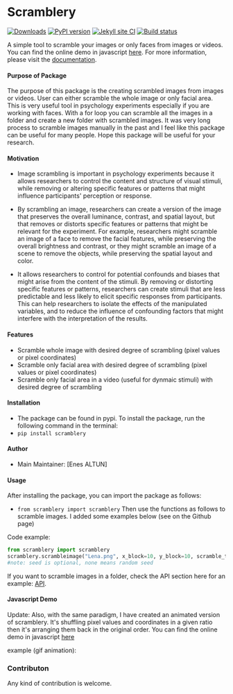  # Scramblery
[![Downloads](https://pepy.tech/badge/scramblery)](https://pepy.tech/project/scramblery)
[![PyPI version](https://badge.fury.io/py/scramblery.svg)](https://badge.fury.io/py/scramblery)
[![Jekyll site CI](https://github.com/altunenes/scramblery/actions/workflows/jekyll.yml/badge.svg)](https://github.com/altunenes/scramblery/actions/workflows/jekyll.yml)
[![Build status](https://ci.appveyor.com/api/projects/status/amuravq7o2afvv65?svg=true)](https://ci.appveyor.com/project/altunenes/scramblery)

A simple tool to scramble your images or only faces from images or videos. You can find the online demo in javascript [here](https://altunenes.github.io/scramblery/scramblerydemo.html). For more information, please visit the [documentation](https://altunenes.github.io/scramblery/).


#### Purpose of Package
 The purpose of this package is the creating scrambled images from images or videos. User can either scramble the whole image or only facial area.
 This is very useful tool in psychology experiments especially if you are working with faces. With a for loop you can scramble all the images in a folder and create a new folder with scrambled images. It was very long process to scramble images manually in the past and I feel like this package can be useful for many people. Hope this package will be useful for your research.

#### Motivation

- Image scrambling is important in psychology experiments because it allows researchers to control the content and structure of visual stimuli, while removing or altering specific features or patterns that might influence participants' perception or response.

- By scrambling an image, researchers can create a version of the image that preserves the overall luminance, contrast, and spatial layout, but that removes or distorts specific features or patterns that might be relevant for the experiment. For example, researchers might scramble an image of a face to remove the facial features, while preserving the overall brightness and contrast, or they might scramble an image of a scene to remove the objects, while preserving the spatial layout and color.
  
- It allows researchers to control for potential confounds and biases that might arise from the content of the stimuli. By removing or distorting specific features or patterns, researchers can create stimuli that are less predictable and less likely to elicit specific responses from participants. This can help researchers to isolate the effects of the manipulated variables, and to reduce the influence of confounding factors that might interfere with the interpretation of the results.

#### **Features**
- Scramble whole image with desired degree of scrambling (pixel values or pixel coordinates)
- Scramble only facial area with desired degree of scrambling (pixel values or pixel coordinates)
- Scramble only facial area in a video (useful for dynmaic stimuli) with desired degree of scrambling

#### Installation
- The package can be found in pypi. To install the package, run the following command in the terminal:
- `pip install scramblery`
#### Author

  -  Main Maintainer: [Enes ALTUN]


#### Usage
After installing the package, you can import the package as follows:
- `from scramblery import scramblery`
Then use the functions as follows to scramble images. I added some examples below (see on the Github page)


Code example:
```python
from scramblery import scramblery
scramblery.scrambleimage("Lena.png", x_block=10, y_block=10, scramble_type='classic',seed=None,write=True)
#note: seed is optional, none means random seed
```
If you want to scramble images in a folder, check the API section here for an example: [API](https://altunenes.github.io/scramblery/userguide/).


#### Javascript Demo

Update:
Also, with the same paradigm, I have created an animated version of scramblery. It's shuffling pixel values and coordinates in a given ratio then it's arranging them back in the original order. You can find the online demo in javascript [here](https://altunenes.github.io/scramblery/pixeldance.html)

example (gif animation):


### Contributon
 Any kind of contribution is welcome.
